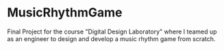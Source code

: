 # MusicRhythmGame
Final Project for the course "Digital Design Laboratory"  where I teamed up as an engineer to design and develop a music rhythm game from scratch. 

